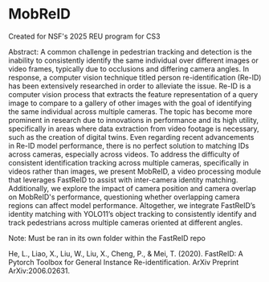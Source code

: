 # MobReID
Created for NSF's 2025 REU program for CS3

Abstract: A common challenge in pedestrian tracking and detection is the inability to consistently identify the same individual over different images or video frames, typically due to occlusions and differing camera angles. In response, a computer vision technique titled person re-identification (Re-ID) has been extensively researched in order to alleviate the issue. Re-ID is a computer vision process that extracts the feature representation of a query image to compare to a gallery of other images with the goal of identifying the same individual across multiple cameras. The topic has become more prominent in research due to innovations in performance and its high utility, specifically in areas where data extraction from video footage is necessary, such as the creation of digital twins. 
Even regarding recent advancements in Re-ID model performance, there is no perfect solution to matching IDs across cameras, especially across videos. To address the difficulty of consistent identification tracking across multiple cameras, specifically in videos rather than images, we present MobReID, a video processing module that leverages FastReID to assist with inter-camera identity matching. Additionally, we explore the impact of camera position and camera overlap on MobReID's performance, questioning whether overlapping camera regions can affect model performance. Altogether, we integrate FastReID’s identity matching with YOLO11’s object tracking to consistently identify and track pedestrians across multiple cameras oriented at different angles. 

Note: Must be ran in its own folder within the FastReID repo

He, L., Liao, X., Liu, W., Liu, X., Cheng, P., & Mei, T. (2020). FastReID: A Pytorch Toolbox for General Instance Re-identification. ArXiv Preprint ArXiv:2006.02631. 
